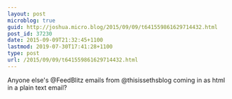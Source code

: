 ```yaml
---
layout: post
microblog: true
guid: http://joshua.micro.blog/2015/09/09/t641559861629714432.html
post_id: 37230
date: 2015-09-09T21:32:45+1100
lastmod: 2019-07-30T17:41:28+1100
type: post
url: /2015/09/09/t641559861629714432.html
---
```

Anyone else's @FeedBlitz emails from @thisissethsblog coming in as html in a plain text email?
